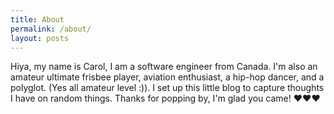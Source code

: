 ```yaml
---
title: About
permalink: /about/
layout: posts
---
```

Hiya, my name is Carol, I am a software engineer from Canada. I'm also an amateur ultimate frisbee player, aviation enthusiast, a hip-hop dancer, and a polyglot. (Yes all amateur level :)). I set up this little blog to capture thoughts I have on random things. Thanks for popping by, I'm glad you came! :heart::heart::heart:  
